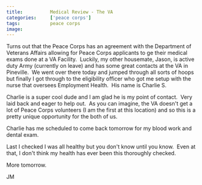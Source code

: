 ```yaml
---
title:			Medical Review - The VA
categories:		['peace corps']
tags:			peace corps
image:			
---
```


Turns out that the Peace Corps has an agreement with the Department of Veterans Affairs allowing for Peace Corps applicants to ge their medical exams done at a VA Facility.  Luckily, my other housemate, Jason, is active duty Army (currently on leave) and has some great contacts at the VA in Pineville.  We went over there today and jumped through all sorts of hoops but finally I got through to the eligibility officer who got me setup with the nurse that oversees Employment Health.  His name is Charlie S.

Charlie is a super cool dude and I am glad he is my point of contact.  Very laid back and eager to help out.  As you can imagine, the VA doesn't get a lot of Peace Corps volunteers (I am the first at this location) and so this is a pretty unique opportunity for the both of us.

Charlie has me scheduled to come back tomorrow for my blood work and dental exam.

Last I checked I was all healthy but you don't know until you know.  Even at that, I don't think my health has ever been this thoroughly checked.

More tomorrow.

JM
